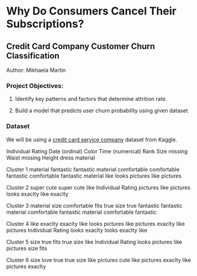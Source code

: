 # Why Do Consumers Cancel Their Subscriptions?

## Credit Card Company Customer Churn Classification 
Author: Mikhaela Martin

### Project Objectives:
1. Identify key patterns and factors that determine attrition rate.

2. Build a model that predicts user churn probability using given dataset. 

### Dataset
We will be using a [credit card service company](https://www.kaggle.com/sakshigoyal7/credit-card-customers) dataset from Kaggle.

Individual Rating
Date (ordinal)
Color
Time (numerical)
Rank
Size
missing Waist
missing Height
dress
material

Cluster 1
material
fantastic
fantastic material
comfortable
comfortable fantastic
comfortable fantastic material
like
looks
pictures
like pictures

Cluster 2
super
cute
super cute
like
Individual Rating
pictures
like pictures
looks
exaclty like
exaclty

Cluster 3
material
size
comfortable
fits
true size
true
fantastic
fantastic material
comfortable fantastic material
comfortable fantastic

Cluster 4
like
exaclty
exaclty like
looks
pictures
like pictures
exaclty like pictures
Individual Rating
looks exaclty
looks exaclty like

Cluster 5
size
true
fits
true size
like
Individual Rating
looks
pictures
like pictures
size fits

Cluster 6
size
love
true
true size
like
pictures
cute
like pictures
exaclty like pictures
exaclty
